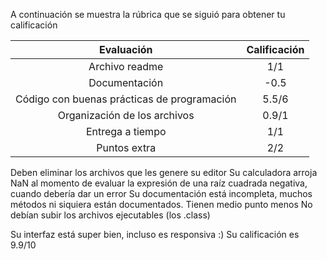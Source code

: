 A continuación se muestra la rúbrica que se siguió para obtener tu calificación 

| Evaluación | Calificación |
|:-----------:|:--------:|
| Archivo readme |  1/1  |
| Documentación |  -0.5  |
| Código con buenas prácticas de programación |  5.5/6  |
| Organización de los archivos | 0.9/1  |
| Entrega a tiempo | 1/1  |
| Puntos extra | 2/2  |

Deben eliminar los archivos que les genere su editor
Su calculadora arroja NaN al momento de evaluar la expresión de una raíz cuadrada negativa, cuando debería dar un error
Su documentación está incompleta, muchos métodos ni siquiera están documentados. Tienen medio punto menos
No debían subir los archivos ejecutables (los .class)

Su interfaz está super bien, incluso es responsiva :)
Su calificación es 9.9/10
